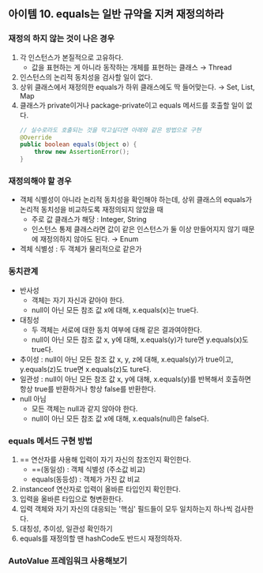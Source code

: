 ## 아이템 10. equals는 일반 규약을 지켜 재정의하라

### 재정의 하지 않는 것이 나은 경우
1. 각 인스턴스가 본질적으로 고유하다.
   * 값을 표현하는 게 아니라 동작하는 개체를 표현하는 클래스 &rarr; Thread
2. 인스턴스의 논리적 동치성을 검사할 일이 없다.
3. 상위 클래스에서 재정의한 equals가 하위 클래스에도 딱 들어맞는다. &rarr; Set, List, Map
4. 클래스가 private이거나 package-private이고 equals 메서드를 호출할 일이 없다.
    ```java
   // 실수로라도 호출되는 것을 막고싶다면 아래와 같은 방법으로 구현
   @Override
    public boolean equals(Object o) {
        throw new AssertionError();
    }
    ```
 
### 재정의해야 할 경우
* 객체 식별성이 아니라 논리적 동치성을 확인해야 하는데, 상위 클래스의 equals가 논리적 동치성을 비교하도록 재정의되지 않았을 때
  * 주로 값 클래스가 해당 : Integer, String
  * 인스턴스 통제 클래스라면 값이 같은 인스턴스가 둘 이상 만들어지지 않기 때문에 재정의하지 않아도 된다.
    &rarr; Enum
* 겍체 식별성 : 두 객체가 물리적으로 같은가

### 동치관계
* 반사성
  * 객체는 자기 자신과 같아야 한다. 
  * null이 아닌 모든 참조 값 x에 대해, x.equals(x)는 true다.
* 대칭성
  * 두 객체는 서로에 대한 동치 여부에 대해 같은 결과여야한다. 
  * null이 아닌 모든 참조 값 x, y에 대해, x.equals(y)가 ture면 y.equals(x)도 true다.
* 추이성 : null이 아닌 모든 참조 값 x, y, z에 대해, x.equals(y)가 true이고, y.equals(z)도 true면 x.equals(z)도 ture다.
* 일관성 : null이 아닌 모든 참조 값 x, y에 대해, x.equals(y)를 반복해서 호출하면 항상 true를 반환하거나 항상 false를 반환한다.
* null 아님
  * 모든 객체는 null과 같지 않아야 한다. 
  * null이 아닌 모든 참조 값 x에 대해, x.equals(null)은 false다.

### equals 메서드 구현 방법
1. == 연산자를 사용해 입력이 자기 자신의 참조인지 확인한다.
   * ==(동일성) : 객체 식별성 (주소값 비교)
   * equals(동등성) : 객체가 가진 값 비교
2. instanceof 연산자로 입력이 올바른 타입인지 확인한다.
3. 입력을 올바른 타입으로 형변환한다.
4. 입력 객체와 자기 자신의 대응되는 '핵심' 필드들이 모두 일치하는지 하나씩 검사한다.
5. 대칭성, 추이성, 일관성 확인하기
6. equals를 재정의할 땐 hashCode도 반드시 재정의하자.

### AutoValue 프레임워크 사용해보기